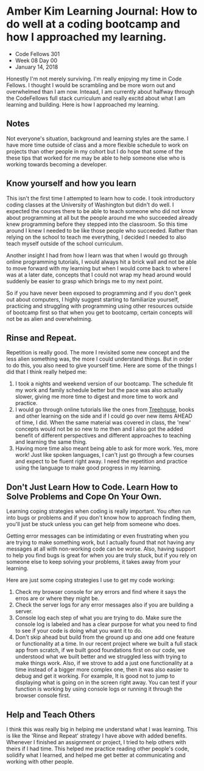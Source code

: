# Amber Kim Learning Journal: How to do well at a coding bootcamp and how I approached my learning.
* Code Fellows 301
* Week 08 Day 00
* January 14, 2018

Honestly I'm not merely surviving. I'm really enjoying my time in Code Fellows. I thought I would be scrambling and be more worn out and overwhelmed than I am now. Inteaad, I am currently about halfway through the CodeFellows full stack curriculum and really excitd about what I am learning and building. Here is how I approached my learning.

## Notes
Not everyone's situation, background and learning styles are the same. I have more time outside of class and a more flexible schedule to work on projects than other people in my cohort but I do hope that some of the these tips that worked for me may be able to help someone else who is working towards becoming a developer.

## Know yourself and how you learn
This isn't the first time I attempted to learn how to code. I took introductory coding classes at the University of Washington but didn't do well. I expected the courses there to be able to teach someone who did not know about programming at all but the people around me who succeeded already knew programming before they stepped into the classroom. So this time around I knew I needed to be like those people who succeeded. Rather than relying on the school to teach me everything, I decided I needed to also teach myself outside of the school curriculum.

Another insight I had from how I learn was that when I would go through online programming tutorials, I would always hit a brick wall and not be able to move forward with my learning but when I would come back to where I was at a later date, concepts that I could not wrap my head around would suddenly be easier to grasp which brings me to my next point.

So if you have never been exposed to programming and if you don't geek out about computers, I highly suggest starting to familiarize yourself, practicing and struggling with programming using other resources outside of bootcamp first so that when you get to bootcamp, certain concepts will not be as alien and overwhelming.

## Rinse and Repeat.
Repetition is really good. The more I revisited some new concept and the less alien something was, the more I could understand things. But in order to do this, you also need to give yourself time. Here are some of the things I did that I think really helped me:

1. I took a nights and weekend version of our bootcamp. The schedule fit my work and family schedule better but the pace was also actually slower, giving me more time to digest and more time to work and practice.
2. I would go through online tutorials like the ones from [Treehouse](http://referrals.trhou.se/amberkim), books and other learning on the side and if I could go over new items AHEAD of time, I did. When the same material was covered in class, the 'new' concepts would not be so new to me then and I also got the added benefit of different perspectives and different approaches to teaching and learning the same thing.
3. Having more time also meant being able to ask for more work. Yes, more work! Just like spoken languages, I can't just go through a few courses and expect to be fluent right away. I need the repetition and practice using the language to make good progress in my learning.

## Don't Just Learn How to Code. Learn How to Solve Problems and Cope On Your Own.
Learning coping strategies when coding is really important. You often run into bugs or problems and if you don't know how to approach finding them, you'll just be stuck unless you can get help from someone who does.

Getting error messages can be intimidating or even frustrating when you are trying to make something work, but I actually found that not having any messages at all with non-working code can be worse. Also, having support to help you find bugs is great for when you are truly stuck, but if you rely on someone else to keep solving your problems, it takes away from your learning.

Here are just some coping strategies I use to get my code working:
1. Check my browser console for any errors and find where it says the erros are or where they might be.
2. Check the server logs for any error messages also if you are building a server.
3. Console log each step of what you are trying to do. Make sure the console log is labeled and has a clear purpose for what you need to find to see if your code is doing what you want it to do.
4. Don't skip ahead but build from the ground up and one add one feature or functionality at a time. In our recent project where we built a full stack app from scratch, if we built good foundations first on our code, we understood what we built better and we struggled less with trying to make things work. Also, if we strove to add a just one functionality at a time instead of a bigger more complex one, then it was also easier to debug and get it working. For example, It is good not to jump to displaying what is going on in the screen right away. You can test if your function is working by using console logs or running it through the browser console first.

## Help and Teach Others
I think this was really big in helping me understand what I was learning. This is like the 'Rinse and Repeat' strategy I have above with added benefits. Whenever I finished an assignment or project, I tried to help others with theirs if I had time. This helped me practice reading other people's code, solidify what I learned, and helped me get better at communicating and working with other people.

